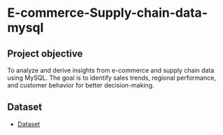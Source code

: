 # E-commerce-Supply-chain-data-mysql
## Project objective
To analyze and derive insights from e-commerce and supply chain data using MySQL.
The goal is to identify sales trends, regional performance, and customer behavior for better decision-making.
## Dataset
- <a href="https://github.com/Naresh19-hub/e-commerce-supply-chain-data-mysql/blob/main/incom2024_delay_example_dataset.(e-commerce%20%26%20supply%20chain%20data).csv">Dataset</a>
